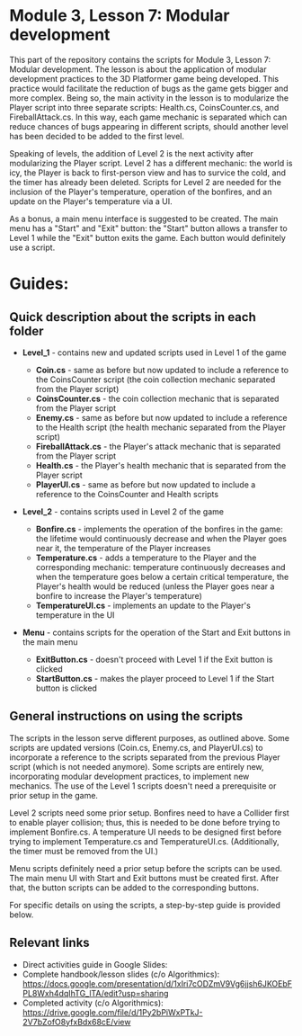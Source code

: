# Module 3, Lesson 7: Modular development

This part of the repository contains the scripts for Module 3, Lesson 7: Modular development. The lesson is about the application of modular development practices to the 3D Platformer game being developed. This practice would facilitate the reduction of bugs as the game gets bigger and more complex. Being so, the main activity in the lesson is to modularize the Player script into three separate scripts: Health.cs, CoinsCounter.cs, and FireballAttack.cs. In this way, each game mechanic is separated which can reduce chances of bugs appearing in different scripts, should another level has been decided to be added to the first level.

Speaking of levels, the addition of Level 2 is the next activity after modularizing the Player script. Level 2 has a different mechanic: the world is icy, the Player is back to first-person view and has to survice the cold, and the timer has already been deleted. Scripts for Level 2 are needed for the inclusion of the Player's temperature, operation of the bonfires, and an update on the Player's temperature via a UI.

As a bonus, a main menu interface is suggested to be created. The main menu has a "Start" and "Exit" button: the "Start" button allows a transfer to Level 1 while the "Exit" button exits the game. Each button would definitely use a script. 

# Guides:

## Quick description about the scripts in each folder

* <b>Level_1</b> - contains new and updated scripts used in Level 1 of the game
  * <b>Coin.cs</b> - same as before but now updated to include a reference to the CoinsCounter script (the coin collection mechanic separated from the Player script)
  * <b>CoinsCounter.cs</b> - the coin collection mechanic that is separated from the Player script
  * <b>Enemy.cs</b> - same as before but now updated to include a reference to the Health script (the health mechanic separated from the Player script)
  * <b>FireballAttack.cs</b> - the Player's attack mechanic that is separated from the Player script
  * <b>Health.cs</b> - the Player's health mechanic that is separated from the Player script
  * <b>PlayerUI.cs</b> - same as before but now updated to include a reference to the CoinsCounter and Health scripts

* <b>Level_2</b> - contains scripts used in Level 2 of the game
  * <b>Bonfire.cs</b> - implements the operation of the bonfires in the game: the lifetime would continuously decrease and when the Player goes near it, the temperature of the Player increases
  * <b>Temperature.cs</b> - adds a temperature to the Player and the corresponding mechanic: temperature continuously decreases and when the temperature goes below a certain critical temperature, the Player's health would be reduced (unless the Player goes near a bonfire to increase the Player's temperature)
  * <b>TemperatureUI.cs</b> - implements an update to the Player's temperature in the UI

* <b>Menu</b> - contains scripts for the operation of the Start and Exit buttons in the main menu
  * <b>ExitButton.cs</b> - doesn't proceed with Level 1 if the Exit button is clicked
  * <b>StartButton.cs</b> - makes the player proceed to Level 1 if the Start button is clicked

## General instructions on using the scripts

The scripts in the lesson serve different purposes, as outlined above. Some scripts are updated versions (Coin.cs, Enemy.cs, and PlayerUI.cs) to incorporate a reference to the scripts separated from the previous Player script (which is not needed anymore). Some scripts are entirely new, incorporating modular development practices, to implement new mechanics. The use of the Level 1 scripts doesn't need a prerequisite or prior setup in the game. 

Level 2 scripts need some prior setup. Bonfires need to have a Collider first to enable player collision; thus, this is needed to be done before trying to implement Bonfire.cs. A temperature UI needs to be designed first before trying to implement Temperature.cs and TemperatureUI.cs. (Additionally, the timer must be removed from the UI.)

Menu scripts definitely need a prior setup before the scripts can be used. The main menu UI with Start and Exit buttons must be created first. After that, the button scripts can be added to the corresponding buttons.

For specific details on using the scripts, a step-by-step guide is provided below.

## Relevant links

* Direct activities guide in Google Slides: 
* Complete handbook/lesson slides (c/o Algorithmics): https://docs.google.com/presentation/d/1xIri7cODZmV9Vg6jjsh6JKOEbFPL8Wxh4dqIhTG_lTA/edit?usp=sharing
* Completed activity (c/o Algorithmics): https://drive.google.com/file/d/1Py2bPiWxPTkJ-2V7bZofO8yfxBdx68cE/view
